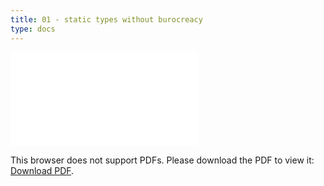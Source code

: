```yaml
---
title: 01 - static types without burocreacy
type: docs
---
```



<object data="/episode01.pdf" type="application/pdf" width="700px" height="700px">
    <embed src="/episode01.pdf">
        <p>This browser does not support PDFs. Please download the PDF to view it: <a href="/episode01.pdf">Download PDF</a>.</p>
    </embed>
</object>
